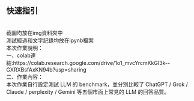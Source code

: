 ## 快速指引
<br>
截圖均放在img資料夾中
<br>
測試經過和文字記錄均放在ipynb檔案
<br>
本次作業說明：
<br>
一、colab連結:https://colab.research.google.com/drive/1o1_mvcYrcmKkGI3k--GXRXBsfAxKN94b?usp=sharing
<br>
二、作業內容：
<br>
本次作業自行設定測試 LLM 的 benchmark，並分別比較了 ChatGPT / Grok / Claude / perplexity / Gemini 等五個市面上常見的 LLM 的回答品質。



